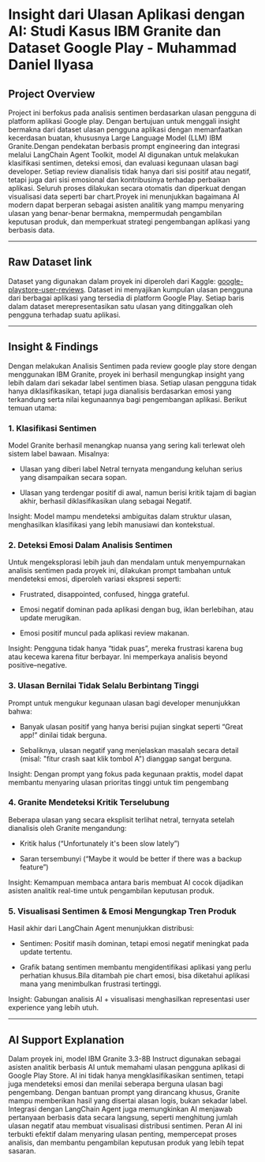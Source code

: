 # Insight dari Ulasan Aplikasi dengan AI: Studi Kasus IBM Granite dan Dataset Google Play - Muhammad Daniel Ilyasa

## Project Overview

Project ini berfokus pada analisis sentimen berdasarkan ulasan pengguna di platform aplikasi Google play. Dengan bertujuan untuk menggali insight bermakna dari dataset ulasan pengguna aplikasi dengan memanfaatkan kecerdasan buatan, khususnya Large Language Model (LLM) IBM Granite.Dengan pendekatan berbasis prompt engineering dan integrasi melalui LangChain Agent Toolkit, model AI digunakan untuk melakukan klasifikasi sentimen, deteksi emosi, dan evaluasi kegunaan ulasan bagi developer. Setiap review dianalisis tidak hanya dari sisi positif atau negatif, tetapi juga dari sisi emosional dan kontribusinya terhadap perbaikan aplikasi. Seluruh proses dilakukan secara otomatis dan diperkuat dengan visualisasi data seperti  bar chart.Proyek ini menunjukkan bagaimana AI modern dapat berperan sebagai asisten analitik yang mampu menyaring ulasan yang benar-benar bermakna, mempermudah pengambilan keputusan produk, dan memperkuat strategi pengembangan aplikasi yang berbasis data.

---

## Raw Dataset link
Dataset yang digunakan dalam proyek ini diperoleh dari Kaggle: [google-playstore-user-reviews](https://www.kaggle.com/datasets/rowemorehouse/googleplaystoreuserreviews). Dataset ini menyajikan kumpulan ulasan pengguna dari berbagai aplikasi yang tersedia di platform Google Play. Setiap baris dalam dataset merepresentasikan satu ulasan yang ditinggalkan oleh pengguna terhadap suatu aplikasi.

---

## Insight & Findings
Dengan melakukan Analisis Sentimen pada review google play store dengan menggunakan IBM Granite, proyek ini berhasil mengungkap insight yang lebih dalam dari sekadar label sentimen biasa. Setiap ulasan pengguna tidak hanya diklasifikasikan, tetapi juga dianalisis berdasarkan emosi yang terkandung serta nilai kegunaannya bagi pengembangan aplikasi. Berikut temuan utama:

### 1. Klasifikasi Sentimen 
Model Granite berhasil menangkap nuansa yang sering kali terlewat oleh sistem label bawaan. Misalnya:

- Ulasan yang diberi label Netral ternyata mengandung keluhan serius yang disampaikan secara sopan.

- Ulasan yang terdengar positif di awal, namun berisi kritik tajam di bagian akhir, berhasil diklasifikasikan ulang sebagai Negatif.

 Insight: Model mampu mendeteksi ambiguitas dalam struktur ulasan, menghasilkan klasifikasi yang lebih manusiawi dan kontekstual.

 ### 2. Deteksi Emosi Dalam Analisis Sentimen
 Untuk mengeksplorasi lebih jauh dan mendalam untuk menyempurnakan analisis sentimen pada proyek ini, dilakukan prompt tambahan untuk mendeteksi emosi, diperoleh variasi ekspresi seperti:
 - Frustrated, disappointed, confused, hingga grateful.

- Emosi negatif dominan pada aplikasi dengan bug, iklan berlebihan, atau update merugikan.

- Emosi positif muncul pada aplikasi review makanan.

 Insight: Pengguna tidak hanya “tidak puas”, mereka frustrasi karena bug atau kecewa karena fitur berbayar. Ini memperkaya analisis beyond positive–negative.

 ### 3. Ulasan Bernilai Tidak Selalu Berbintang Tinggi
 Prompt untuk mengukur kegunaan ulasan bagi developer menunjukkan bahwa:

- Banyak ulasan positif yang hanya berisi pujian singkat seperti “Great app!” dinilai tidak berguna.

- Sebaliknya, ulasan negatif yang menjelaskan masalah secara detail (misal: "fitur crash saat klik tombol A") dianggap sangat berguna.

 Insight: Dengan prompt yang fokus pada kegunaan praktis, model dapat membantu menyaring ulasan prioritas tinggi untuk tim pengembang

 ### 4. Granite Mendeteksi Kritik Terselubung
Beberapa ulasan yang secara eksplisit terlihat netral, ternyata setelah dianalisis oleh Granite mengandung:

- Kritik halus (“Unfortunately it's been slow lately”)

- Saran tersembunyi (“Maybe it would be better if there was a backup feature”)

 Insight: Kemampuan membaca antara baris membuat AI cocok dijadikan asisten analitik real-time untuk pengambilan keputusan produk.

 ### 5. Visualisasi Sentimen & Emosi Mengungkap Tren Produk
Hasil akhir dari LangChain Agent menunjukkan distribusi:

- Sentimen: Positif masih dominan, tetapi emosi negatif meningkat pada update tertentu.

- Grafik batang sentimen membantu mengidentifikasi aplikasi yang perlu perhatian khusus.Bila ditambah pie chart emosi, bisa diketahui aplikasi mana yang menimbulkan frustrasi tertinggi.

 Insight: Gabungan analisis AI + visualisasi menghasilkan representasi user experience yang lebih utuh.

 ---

 ## AI Support Explanation
  Dalam proyek ini, model IBM Granite 3.3-8B Instruct digunakan sebagai asisten analitik berbasis AI untuk memahami ulasan pengguna aplikasi di Google Play Store. AI ini tidak hanya mengklasifikasikan sentimen, tetapi juga mendeteksi emosi dan menilai seberapa berguna ulasan bagi pengembang. Dengan bantuan prompt yang dirancang khusus, Granite mampu memberikan hasil yang disertai alasan logis, bukan sekadar label. Integrasi dengan LangChain Agent juga memungkinkan AI menjawab pertanyaan berbasis data secara langsung, seperti menghitung jumlah ulasan negatif atau membuat visualisasi distribusi sentimen. Peran AI ini terbukti efektif dalam menyaring ulasan penting, mempercepat proses analisis, dan membantu pengambilan keputusan produk yang lebih tepat sasaran.
